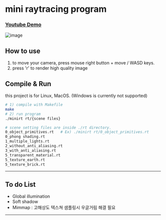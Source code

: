 # mini raytracing program
### [Youtube Demo](https://youtu.be/XQrXe9Lo69E)

![image](https://github.com/kimminkyeu/RayTracer/assets/60287070/110d4c03-6a4b-4db1-aa1d-c3ae24ee840c)

## How to use
1. to move your camera, press mouse right button + move / WASD keys.
2. press 'r' to render high quality image

## Compile & Run
this project is for Linux, MacOS. (Windows is currently not supported)

```bash
# 1) compile with Makefile
make
# 2) run program
./minirt rt/{scene files}

# scene setting files are inside ./rt directory.
0_object_primitives.rt   # Ex) ./minirt rt/0_object_primitives.rt
0_phong shading.rt
1_multiple_lights.rt
2_without_anti_aliasing.rt
3_with_anti_aliasing.rt
5_transparent_material.rt
5_texture_earth.rt
5_texture_brick.rt
```


---
## To do List
- Global illumination
- Soft shadow
- Mimmap : 고해상도 텍스쳐 샘플링시 우글거림 해결 필요

---
